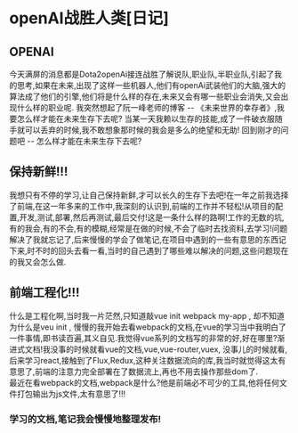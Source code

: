 openAI战胜人类[日记]
================
## OPENAI
今天满屏的消息都是Dota2openAi接连战胜了解说队,职业队,半职业队,引起了我的思考,如果在未来,出现了这样一些机器人,他们有openAi武装他们的大脑,强大的算法成了他们的引擎,他们将是什么样的存在,未来又会有哪一些职业会消失,又会出现什么样的职业呢.
我突然想起了阮一峰老师的博客 -- 《未来世界的幸存者》,我要怎么样才能在未来生存下去呢?
当某一天我赖以生存的技能,成了一件破衣服随手就可以丢弃的时候,我不敢想象那时候的我会是多么的绝望和无助!
回到刚才的问题吧 -- 怎么样才能在未来生存下去呢?                
## 保持新鲜!!!                   
我想只有不停的学习,让自己保持新鲜,才可以长久的生存下去吧!在一年之前我选择了前端,在这一年多来的工作中,我深刻的认识到,前端的工作并不轻松!从项目的配置,开发,测试,部署,然后再测试,最后交付!这是一条什么样的路啊!工作的无数的坑,有的我会,有的不会,有的模糊,经常是在做的时候,不会了临时去找资料,去学习!问题解决了我就忘记了,后来慢慢的学会了做笔记,在项目中遇到的一些有意思的东西记下来,时不时的回头去看一看,当时的自己遇到了哪些难以解决的问题,这些问题现在的我又会怎么做.    
## 前端工程化!!!        
什么是工程化啊,当时我一片茫然,只知道敲vue init webpack my-app , 却不知道为什么是veu init , 慢慢的我开始去看webpack的文档,在vue的学习当中我明白了一件事情,即书读百遍,其义自见.我觉得vue系列的文档写的非常的好,好在哪里?渐进式文档!我没事的时候就看vue的文档,vue,vue-router,vuex, 没事儿的时候就看,后来学习react,接触到了Flux,Redux,这种关注数据流向的库,我当时就觉得这太有意思了,前端的注意力完全部署在了数据流上,再也不用去操作那些dom了.       
最近在看webpack的文档,webpack是什么?他是前端必不可少的工具,他将任何文件打包输出为js文件,太有意思了!!!   

### 学习的文档,笔记我会慢慢地整理发布!
